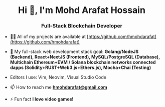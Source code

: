 <h1 align="center">Hi 👋, I'm Mohd Arafat Hossain</h1>
<h3 align="center">Full-Stack Blockchain Developer</h3>

- 👨‍💻 All of my projects are available at [https://github.com/hmohdarafat](https://github.com/hmohdarafat)

- 💬 My full-stack web development stack goal: **Golang/NodeJS (Backend), React+NextJS (Frontend), MySQL/PostgreSQL (Database), Multichain Ethereum+EVM / Solana blockchain networks connected dapps (Solidity+RUST+Web3.js+Ethers.js), Mocha+Chai (Testing)**

- Editors I use: Vim, Neovim, Visual Studio Code

- 📫 How to reach me **hmohdarafat@gmail.com**

- ⚡ Fun fact **I love video games!**
